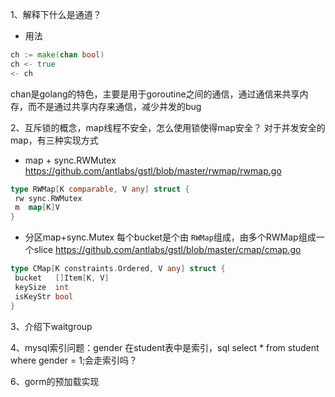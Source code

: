 1、解释下什么是通道？

* 用法

```go
ch := make(chan bool)
ch <- true
<- ch
```

chan是golang的特色，主要是用于goroutine之间的通信，通过通信来共享内存，而不是通过共享内存来通信，减少并发的bug

2、互斥锁的概念，map线程不安全，怎么使用锁使得map安全？
对于并发安全的map，有三种实现方式

* map + sync.RWMutex
<https://github.com/antlabs/gstl/blob/master/rwmap/rwmap.go>

```go
type RWMap[K comparable, V any] struct {
 rw sync.RWMutex
 m  map[K]V
}
```

* 分区map+sync.Mutex
每个bucket是个由 `RWMap`组成，由多个RWMap组成一个slice
<https://github.com/antlabs/gstl/blob/master/cmap/cmap.go>

```go
type CMap[K constraints.Ordered, V any] struct {
 bucket   []Item[K, V]
 keySize  int
 isKeyStr bool
}
```

3、介绍下waitgroup

4、mysql索引问题：gender 在student表中是索引，sql select * from student where gender = 1;会走索引吗？

6、gorm的预加载实现
